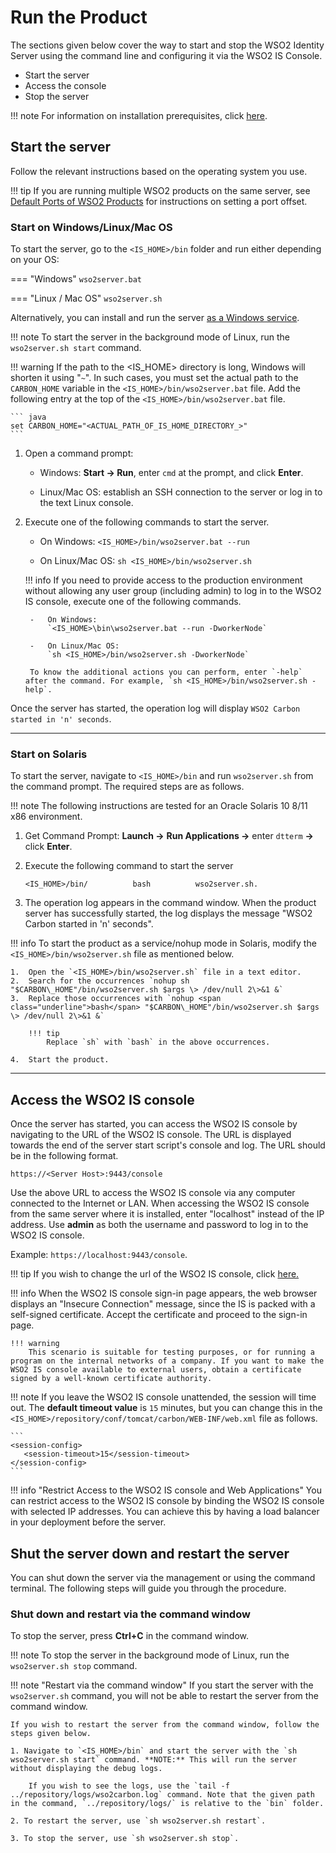 # Run the Product

The sections given below cover the way to start and stop the WSO2 Identity Server using the command line and configuring it via the WSO2 IS Console.

- Start the server
- Access the console
- Stop the server

!!! note
    For information on installation prerequisites, click [here]({{base_path}}/deploy/get-started/install).

## Start the server

Follow the relevant instructions based on the operating system you use.

!!! tip
    If you are running multiple WSO2 products on the same server, see [Default Ports of WSO2 Products]({{base_path}}/references/default-ports) for instructions on setting a port offset.

### Start on Windows/Linux/Mac OS

To start the server, go to the `<IS_HOME>/bin` folder and run either depending on your OS:

=== "Windows"
    ```
    wso2server.bat
    ```

=== "Linux / Mac OS"
    ```
    wso2server.sh
    ```

Alternatively, you can install and run the server [as a Windows service]({{base_path}}/deploy/get-started/install#install-on-windows).

!!! note
    To start the server in the background mode of Linux, run the `wso2server.sh start` command.

!!! warning
    If the path to the <IS_HOME> directory is long, Windows will shorten it using "`~`". In such cases, you must set the actual path to the `CARBON_HOME` variable in the `<IS_HOME>/bin/wso2server.bat` file. Add the following entry at the top of the `<IS_HOME>/bin/wso2server.bat` file.

    ``` java
    set CARBON_HOME="<ACTUAL_PATH_OF_IS_HOME_DIRECTORY_>"
    ```

1. Open a command prompt:

    - Windows: **Start -\> Run**, enter
        `cmd` at the prompt, and click **Enter**.

    - Linux/Mac OS: establish an SSH connection to the server or log
        in to the text Linux console.

2. Execute one of the following commands to start the server.

    - On Windows:
        `<IS_HOME>/bin/wso2server.bat --run`

    - On Linux/Mac OS:
        `sh <IS_HOME>/bin/wso2server.sh`

    !!! info
        If you need to provide access to the production environment without allowing any user group (including admin) to log in to the WSO2 IS console, execute one of the following commands.

        -   On Windows:
            `<IS_HOME>\bin\wso2server.bat --run -DworkerNode`

        -   On Linux/Mac OS:
            `sh <IS_HOME>/bin/wso2server.sh -DworkerNode`

        To know the additional actions you can perform, enter `-help` after the command. For example, `sh <IS_HOME>/bin/wso2server.sh -help`.


Once the server has started, the operation log will display `WSO2 Carbon started in 'n' seconds`.

---

### Start on Solaris

To start the server, navigate to `<IS_HOME>/bin` and run `wso2server.sh`  from the command prompt. The required steps are as follows.

!!! note
    The following instructions are tested for an Oracle Solaris 10 8/11 x86 environment.

1. Get Command Prompt: **Launch -\>** **Run Applications -\>** enter `dtterm` **-\>** click **Enter**.

2. Execute the following command to start the server

    `<IS_HOME>/bin/          bash          wso2server.sh.`

3. The operation log appears in the command window. When the product server has successfully started, the log displays the message "WSO2 Carbon started in 'n' seconds".

!!! info
    To start the product as a service/nohup mode in Solaris, modify the `<IS_HOME>/bin/wso2server.sh` file as mentioned below.

    1.  Open the `<IS_HOME>/bin/wso2server.sh` file in a text editor.
    2.  Search for the occurrences `nohup sh "$CARBON\_HOME"/bin/wso2server.sh $args \> /dev/null 2\>&1 &`
    3.  Replace those occurrences with `nohup <span class="underline">bash</span> "$CARBON\_HOME"/bin/wso2server.sh $args \> /dev/null 2\>&1 &`
        
        !!! tip
            Replace `sh` with `bash` in the above occurrences.
            
    4.  Start the product.

---

## Access the WSO2 IS console

Once the server has started, you can access the WSO2 IS console by navigating to the URL of the WSO2 IS console. The URL is displayed towards the end of the server start script's console and log. The URL should be in the following format.

`https://<Server Host>:9443/console`

Use the above URL to access the WSO2 IS console via any computer connected to the Internet or LAN. When accessing the WSO2 IS console from the same server where it is installed, enter "localhost" instead of the IP address. Use **admin** as both the username and password to log in to the WSO2 IS console.

Example: `https://localhost:9443/console`.

!!! tip
    If you wish to change the url of the WSO2 IS console, click [here.]({{base_path}}/deploy/change-the-hostname/)

!!! info
    When the WSO2 IS console sign-in page appears, the web browser displays an "Insecure Connection" message, since the IS is packed with a self-signed certificate. Accept the certificate and proceed to the sign-in page.

    !!! warning 
        This scenario is suitable for testing purposes, or for running a program on the internal networks of a company. If you want to make the WSO2 IS console available to external users, obtain a certificate signed by a well-known certificate authority.

!!! note
    If you leave the WSO2 IS console unattended, the session will time out. The **default timeout value** is `15` minutes, but you can change this in the `<IS_HOME>/repository/conf/tomcat/carbon/WEB-INF/web.xml` file as follows.

    ```
    <session-config>
       <session-timeout>15</session-timeout>
    </session-config>
    ```

!!! info "Restrict Access to the WSO2 IS console and Web Applications"
    You can restrict access to the WSO2 IS console by binding the WSO2 IS console with selected IP addresses. You can achieve this by having a load balancer in your deployment before the server.

## Shut the server down and restart the server

You can shut down the server via the management or using the command terminal. The following steps will guide you through the procedure.

### Shut down and restart via the command window

To stop the server, press **Ctrl+C** in the command window.

!!! note
    To stop the server in the background mode of Linux, run the `wso2server.sh stop` command.

!!! note "Restart via the command window"
    If you start the server with the `wso2server.sh` command, you will not be able to restart the server from the command window.

    If you wish to restart the server from the command window, follow the steps given below.
    
    1. Navigate to `<IS_HOME>/bin` and start the server with the `sh wso2server.sh start` command. **NOTE:** This will run the server without displaying the debug logs. 
    
        If you wish to see the logs, use the `tail -f ../repository/logs/wso2carbon.log` command. Note that the given path in the command, `../repository/logs/` is relative to the `bin` folder.
    
    2. To restart the server, use `sh wso2server.sh restart`. 
    
    3. To stop the server, use `sh wso2server.sh stop`.